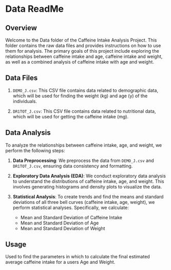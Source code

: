 # Data ReadMe

## Overview

Welcome to the Data folder of the Caffeine Intake Analysis Project. This folder contains the raw data files and provides instructions on how to use them for analysis. The primary goals of this project include exploring the relationships between caffeine intake and age, caffeine intake and weight, as well as a combined analysis of caffeine intake with age and weight.

## Data Files

1. `DEMO_J.csv`: This CSV file contains data related to demographic data, which will be used for finding the weight (kg) and age (y) of the individuals.

2. `DR1TOT_J.csv`: This CSV file contains data related to nutritional data, which will be used for getting the caffeine intake (mg).

## Data Analysis

To analyze the relationships between caffeine intake, age, and weight, we perform the following steps:

1. **Data Preprocessing**: We preprocess the data from `DEMO_J.csv` and `DR1TOT_J.csv`, ensuring data consistency and formatting.

2. **Exploratory Data Analysis (EDA)**: We conduct exploratory data analysis to understand the distributions of caffeine intake, age, and weight. This involves generating histograms and density plots to visualize the data.

3. **Statistical Analysis**: To create trends and find the means and standard deviations of all three bell curves (caffeine intake, age, weight), we perform statistical analyses. Specifically, we calculate:
   - Mean and Standard Deviation of Caffeine Intake
   - Mean and Standard Deviation of Age
   - Mean and Standard Deviation of Weight

## Usage

Used to find the parameters in which to calculate the final estimated average caffeine intake for a users Age and Weight.
